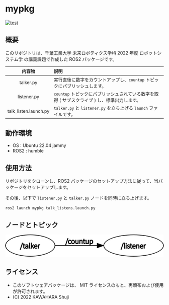 # mypkg
[![test](https://github.com/YazawaKenichi/mypkg/actions/workflows/test.yaml/badge.svg)](https://github.com/YazawaKenichi/mypkg/actions/workflows/test.yaml)
## 概要
このリポジトリは、千葉工業大学 未来ロボティクス学科 2022 年度 ロボットシステム学 の講義課題で作成した ROS2 パッケージです。

|内容物|説明
|:---:|:---
|talker.py|実行直後に数字をカウントアップし、`countup` トピックにパブリッシュします。
|listener.py|`countup` トピックにパブリッシュされている数字を取得 ( サブスクライブ ) し、標準出力します。
|talk_listen.launch.py|`talker.py` と `listener.py` を立ち上げる `launch` ファイルです。

## 動作環境
- OS : Ubuntu 22.04 jammy
- ROS2 : humble

## 使用方法
リポジトリをクローンし、ROS2 パッケージのセットアップ方法に従って、当パッケージをセットアップします。

その後、以下で `listener.py` と `talker.py` ノードを同時に立ち上げます。
```
ros2 launch mypkg talk_listens.launch.py
```

## ノードとトピック
![image](https://github.com/YazawaKenichi/mypkg/blob/main/.pictures/rosgraph.png)

## ライセンス
- このソフトウェアパッケージは、 MIT ライセンスのもと、再頒布および使用が許可されます。
- (C) 2022 KAWAHARA Shuji

